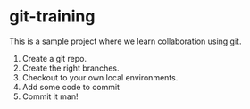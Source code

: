 # git-training
This is a sample project where we learn collaboration using git. 

1) Create a git repo. 
2) Create the right branches. 
3) Checkout to your own local environments. 
4) Add some code to commit
5) Commit it man!